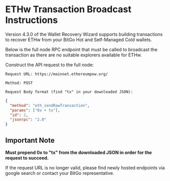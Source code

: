 # ETHw Transaction Broadcast Instructions

Version 4.3.0 of the Wallet Recovery Wizard supports building transactions to recover ETHw from your BitGo Hot and Self-Managed Cold wallets.

Below is the full node RPC endpoint that must be called to broadcast the transaction as there are no suitable explorers available for ETHw. 

Construct the API request to the full node:

    Request URL: https://mainnet.ethereumpow.org/

    Method: POST

    Request Body format (find "tx" in your downloaded JSON):

```json
{
  "method": "eth_sendRawTransaction",
  "params": ["0x + tx"],
  "id": 2,
  "jsonrpc": "2.0"
}
```

## Important Note

**Must prepend 0x to "tx" from the downloaded JSON in order for the request to succeed.**

If the request URL is no longer valid, please find newly hosted endpoints via google search or contact your BitGo representative.

